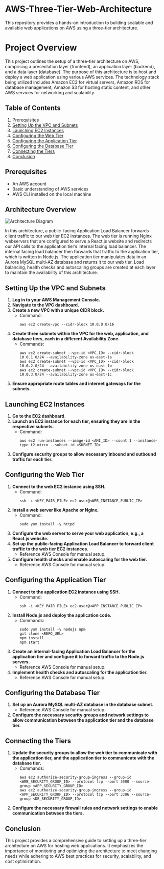 # AWS-Three-Tier-Web-Architecture
This repository provides a hands-on introduction to building scalable and available web applications on AWS using a three-tier architecture.
# Project Overview

This project outlines the setup of a three-tier architecture on AWS, comprising a presentation layer (frontend), an application layer (backend), and a data layer (database). The purpose of this architecture is to host and deploy a web application using various AWS services. The technology stack being utilized includes Amazon EC2 for virtual servers, Amazon RDS for database management, Amazon S3 for hosting static content, and other AWS services for networking and scalability.

## Table of Contents
1. [Prerequisites](#prerequisites)
2. [Setting Up the VPC and Subnets](#setting-up-the-vpc-and-subnets)
3. [Launching EC2 Instances](#launching-ec2-instances)
4. [Configuring the Web Tier](#configuring-the-web-tier)
5. [Configuring the Application Tier](#configuring-the-application-tier)
6. [Configuring the Database Tier](#configuring-the-database-tier)
7. [Connecting the Tiers](#connecting-the-tiers)
8. [Conclusion](#conclusion)

## Prerequisites
- An AWS account
- Basic understanding of AWS services
- AWS CLI installed on the local machine

## Architecture Overview
![Architecture Diagram](https://github.com/aws-samples/aws-three-tier-web-architecture-workshop/blob/main/application-code/web-tier/src/assets/3TierArch.png)

In this architecture, a public-facing Application Load Balancer forwards client traffic to our web tier EC2 instances. The web tier is running Nginx webservers that are configured to serve a React.js website and redirects our API calls to the application tier’s internal facing load balancer. The internal facing load balancer then forwards that traffic to the application tier, which is written in Node.js. The application tier manipulates data in an Aurora MySQL multi-AZ database and returns it to our web tier. Load balancing, health checks and autoscaling groups are created at each layer to maintain the availability of this architecture.


## Setting Up the VPC and Subnets
1. **Log in to your AWS Management Console.**
2. **Navigate to the VPC dashboard.**
3. **Create a new VPC with a unique CIDR block.**
   - Command:
     ```
     aws ec2 create-vpc --cidr-block 10.0.0.0/16
     ```
4. **Create three subnets within the VPC for the web, application, and database tiers, each in a different Availability Zone.**
   - Commands:
     ```
     aws ec2 create-subnet --vpc-id <VPC_ID> --cidr-block 10.0.1.0/24 --availability-zone us-east-1a
     aws ec2 create-subnet --vpc-id <VPC_ID> --cidr-block 10.0.2.0/24 --availability-zone us-east-1b
     aws ec2 create-subnet --vpc-id <VPC_ID> --cidr-block 10.0.3.0/24 --availability-zone us-east-1c
     ```
5. **Ensure appropriate route tables and internet gateways for the subnets.**

## Launching EC2 Instances
1. **Go to the EC2 dashboard.**
2. **Launch an EC2 instance for each tier, ensuring they are in the respective subnets.**
   - Command:
     ```
     aws ec2 run-instances --image-id <AMI_ID> --count 1 --instance-type t2.micro --subnet-id <SUBNET_ID>
     ```
3. **Configure security groups to allow necessary inbound and outbound traffic for each tier.**

## Configuring the Web Tier
1. **Connect to the web EC2 instance using SSH.**
   - Command:
     ```
     ssh -i <KEY_PAIR_FILE> ec2-user@<WEB_INSTANCE_PUBLIC_IP>
     ```
2. **Install a web server like Apache or Nginx.**
   - Command:
     ```
     sudo yum install -y httpd
     ```
3. **Configure the web server to serve your web application, e.g., a React.js website.**
4. **Set up the public-facing Application Load Balancer to forward client traffic to the web tier EC2 instances.**
   - Reference AWS Console for manual setup.
5. **Configure health checks and enable autoscaling for the web tier.**
   - Reference AWS Console for manual setup.

## Configuring the Application Tier
1. **Connect to the application EC2 instance using SSH.**
   - Command:
     ```
     ssh -i <KEY_PAIR_FILE> ec2-user@<APP_INSTANCE_PUBLIC_IP>
     ```
2. **Install Node.js and deploy the application code.**
   - Commands:
     ```
     sudo yum install -y nodejs npm
     git clone <REPO_URL>
     npm install
     npm start
     ```
3. **Create an internal-facing Application Load Balancer for the application tier and configure it to forward traffic to the Node.js servers.**
   - Reference AWS Console for manual setup.
4. **Implement health checks and autoscaling for the application tier.**
   - Reference AWS Console for manual setup.

## Configuring the Database Tier
1. **Set up an Aurora MySQL multi-AZ database in the database subnet.**
   - Reference AWS Console for manual setup.
2. **Configure the necessary security groups and network settings to allow communication between the application tier and the database tier.**

## Connecting the Tiers
1. **Update the security groups to allow the web tier to communicate with the application tier, and the application tier to communicate with the database tier.**
   - Commands:
     ```
     aws ec2 authorize-security-group-ingress --group-id <WEB_SECURITY_GROUP_ID> --protocol tcp --port 3000 --source-group <APP_SECURITY_GROUP_ID>
     aws ec2 authorize-security-group-ingress --group-id <APP_SECURITY_GROUP_ID> --protocol tcp --port 3306 --source-group <DB_SECURITY_GROUP_ID>
     ```
2. **Configure the necessary firewall rules and network settings to enable communication between the tiers.**

## Conclusion
This project provides a comprehensive guide to setting up a three-tier architecture on AWS for hosting web applications. It emphasizes the importance of monitoring and optimizing the architecture to meet changing needs while adhering to AWS best practices for security, scalability, and cost optimization.


